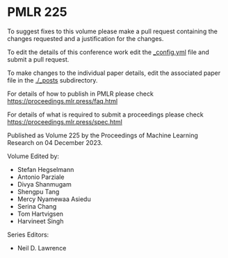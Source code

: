 # PMLR 225

To suggest fixes to this volume please make a pull request containing the changes requested and a justification for the changes.

To edit the details of this conference work edit the [_config.yml](./_config.yml) file and submit a pull request.

To make changes to the individual paper details, edit the associated paper file in the [./_posts](./_posts) subdirectory.

For details of how to publish in PMLR please check https://proceedings.mlr.press/faq.html

For details of what is required to submit a proceedings please check https://proceedings.mlr.press/spec.html



Published as Volume 225 by the Proceedings of Machine Learning Research on 04 December 2023.

Volume Edited by:
  * Stefan Hegselmann
  * Antonio Parziale
  * Divya Shanmugam
  * Shengpu Tang
  * Mercy Nyamewaa Asiedu
  * Serina Chang
  * Tom Hartvigsen
  * Harvineet Singh

Series Editors:
  * Neil D. Lawrence
